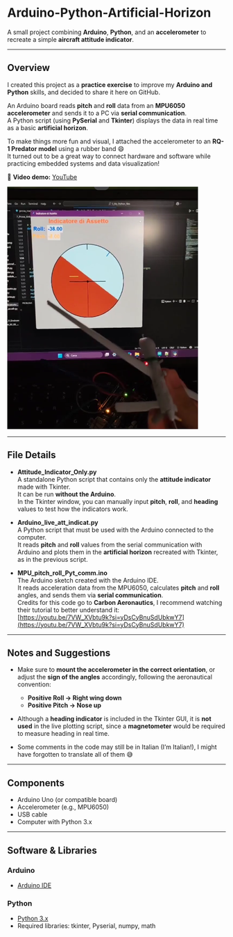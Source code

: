 # Arduino-Python-Artificial-Horizon

A small project combining **Arduino**, **Python**, and an **accelerometer** to recreate a simple **aircraft attitude indicator**.

---

## Overview

I created this project as a **practice exercise** to improve my **Arduino and Python** skills, and decided to share it here on GitHub.  

An Arduino board reads **pitch** and **roll** data from an **MPU6050 accelerometer** and sends it to a PC via **serial communication**.  
A Python script (using **PySerial** and **Tkinter**) displays the data in real time as a basic **artificial horizon**.

To make things more fun and visual, I attached the accelerometer to an **RQ-1 Predator model** using a rubber band 😄  
It turned out to be a great way to connect hardware and software while practicing embedded systems and data visualization!

🎥 **Video demo:** [YouTube](https://youtube.com/shorts/nl1kET7p0yA?si=YtbqkHNL75Do1jj0)

![My setup](screen.png)

---

## File Details

- **Attitude_Indicator_Only.py**  
  A standalone Python script that contains only the **attitude indicator** made with Tkinter.  
  It can be run **without the Arduino**.  
  In the Tkinter window, you can manually input **pitch**, **roll**, and **heading** values to test how the indicators work.

- **Arduino_live_att_indicat.py**  
  A Python script that must be used with the Arduino connected to the computer.  
  It reads **pitch** and **roll** values from the serial communication with Arduino and plots them in the **artificial horizon** recreated with Tkinter, as in the previous script.

- **MPU_pitch_roll_Pyt_comm.ino**  
  The Arduino sketch created with the Arduino IDE.  
  It reads acceleration data from the MPU6050, calculates **pitch** and **roll** angles, and sends them via **serial communication**.  
  Credits for this code go to **Carbon Aeronautics**, I recommend watching their tutorial to better understand it:  
  [https://youtu.be/7VW_XVbtu9k?si=yDsCyBnuSdUbkwY7](https://youtu.be/7VW_XVbtu9k?si=yDsCyBnuSdUbkwY7)

---

## Notes and Suggestions

- Make sure to **mount the accelerometer in the correct orientation**, or adjust the **sign of the angles** accordingly, following the aeronautical convention:  
  - **Positive Roll → Right wing down**  
  - **Positive Pitch → Nose up**

- Although a **heading indicator** is included in the Tkinter GUI, it is **not used** in the live plotting script, since a **magnetometer** would be required to measure heading in real time.

- Some comments in the code may still be in Italian (I’m Italian!), I might have forgotten to translate all of them 😅

---

## Components

- Arduino Uno (or compatible board)  
- Accelerometer (e.g., MPU6050)  
- USB cable  
- Computer with Python 3.x  

---

## Software & Libraries

### Arduino
- [Arduino IDE](https://www.arduino.cc/en/software)

### Python
- [Python 3.x](https://www.python.org/)
- Required libraries:  tkinter, Pyserial, numpy, math
